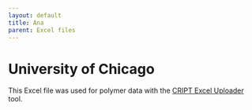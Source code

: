 ```yaml
---
layout: default
title: Ana
parent: Excel files
---
```


# University of Chicago

This Excel file was used for polymer data with the [CRIPT Excel Uploader](https://c-accel-cript.github.io/cript-excel-uploader/) tool.
